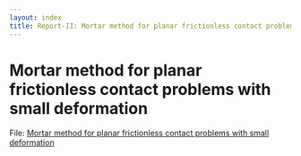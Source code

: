 ```yaml
---
layout: index
title: Report-II: Mortar method for planar frictionless contact problems with small deformation
---
```


# Mortar method for planar frictionless contact problems with small deformation

File: [Mortar method for planar frictionless contact problems with small deformation](https://wangkuner.github.io/publication.html)